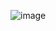 ![image](https://user-images.githubusercontent.com/60572967/207733753-cc0f6440-0b55-486f-8efe-26239e87842b.png)
